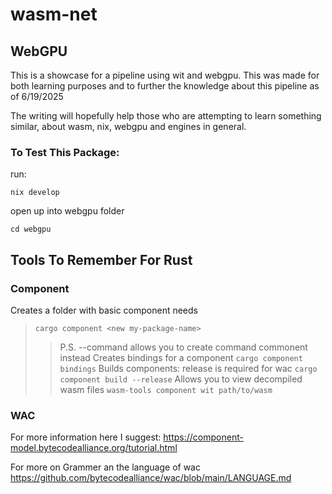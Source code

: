 # wasm-net

## WebGPU

This is a showcase for a pipeline using wit and webgpu. This was made for both learning purposes and to further the knowledge about this pipeline as of 6/19/2025

The writing will hopefully help those who are attempting to learn something similar, about wasm, nix, webgpu and engines in general.

### To Test This Package:


run:

```
nix develop
```

open up into webgpu folder
```
cd webgpu
```


## Tools To Remember For Rust
### Component
Creates a folder with basic component needs
> ```cargo component <new my-package-name>```
>> P.S. --command allows you to create command commonent instead
Creates bindings for a component
> ```cargo component bindings``` 
Builds components: release is required for wac
> ```cargo component build --release```
Allows you to view decompiled wasm files
> ```wasm-tools component wit path/to/wasm```

### WAC
For more information here I suggest:
https://component-model.bytecodealliance.org/tutorial.html

For more on Grammer an the language of wac
https://github.com/bytecodealliance/wac/blob/main/LANGUAGE.md